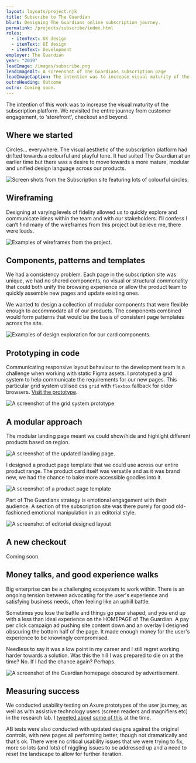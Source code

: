 ```yaml
---
layout: layouts/project.njk
title: Subscribe to The Guardian
blurb: Designing The Guardians online subscription journey.
permalink: /projects/subscribe/index.html
roles:
  - itemText: UX design
  - itemText: UI design
  - itemText: Development
employer: The Guardian
year: "2019"
leadImage: /images/subscribe.png
leadImageAlt: A screenshot of The Guardians subscription page
leadImageCaption: The intention was to increase visual maturity of the subscription platform... and make more money!
outroHeading: Outcome
outro: Coming soon.
---
```

The intention of this work was to increase the visual maturity of the subscription platform. We revisited the entire journey from customer engagement, to 'storefront', checkout and beyond.

## Where we started

Circles... everywhere. The visual aesthetic of the subscription platform had drifted towards a colourful and playful tone. It had suited The Guardian at an earlier time but there was a desire to move towards a more mature, modular and unified design language across our products.

![Screen shots from the Subscription site featuring lots of colourful circles.](/images/circles-1.jpg "We were going around in circles when I started The Guardian. There was a lack of consistency across the subscription site and a visual language that was not aligned with how we wanted to present the brand. ")

## Wireframing

Designing at varying levels of fidelity allowed us to quickly explore and communicate ideas within the team and with our stakeholders. I’ll confess I can’t find many of the wireframes from this project but believe me, there were loads.

![Examples of wireframes from the project. ](/images/wireframes.png "Designing at varying levels of fidelity allowed us to quickly explore and communicate ideas.")

## Components, patterns and templates

We had a consistency problem. Each page in the subscription site was unique, we had no shared components, no visual or structural commonality that could both unify the browsing experience or allow the product team to quickly assemble new pages and update existing ones.

We wanted to design a collection of modular components that were flexible enough to accommodate all of our products. The components combined would form patterns that would be the basis of consistent page templates across the site.

![Examples of design exploration for our card components. ](/images/exploration.jpg "I started with an iterative approach to page design, by beginning with the modular components.")

## Prototyping in code

Communicating responsive layout behaviour to the development team is a challenge when working with static Figma assets. I prototyped a grid system to help communicate the requirements for our new pages. This particular grid system utilised css `grid` with `flexbox` fallback for older browsers. [Visit the prototype](https://relaxed-gates-aefba9.netlify.app/).

![A screenshot of the grid system prototype](/images/_volumes_seagate_guardian_grid-20demo_index.html-1-.png "I'm all for collaborating with and supporting developers when it comes to implementation.")

## A modular approach

The modular landing page meant we could show/hide and highlight different products based on region.

![A screenshot of the updated landing page.](/images/subs-landing-evoluton-desktop.png "A modular approach meant we could be smarter in how we built our pages.")

I designed a product page template that we could use across our entire product range. The product card itself was versatile and as it was brand new, we had the chance to bake more accessible goodies into it.

![A screenshot of a product page template](/images/dp-baseline-desktop.png "A modular approach meant we could be faster when we built new pages.")

Part of The Guardians strategy is emotional engagement with their audience. A section of the subscription site was there purely for good old-fashioned emotional manipulation in an editorial style. 

![A screenshot of editorial designed layout](/images/windrush.png "Content in this section was customised based on your region. The UK saw Windrush, the US had to put up with Trump and Australian viewers were served environmental content.")

## A new checkout

Coming soon.

## Money talks, and good experience walks

Big enterprise can be a challenging ecosystem to work within. There is an ongoing tension between advocating for the user's experience and satisfying business needs, often feeling like an uphill battle.

Sometimes you lose the battle and things go pear shaped, and you end up with a less than ideal experience on the HOMEPAGE of The Guardian. A pay per click campaign ad pushing site content down and an overlay I designed obscuring the bottom half of the page. It made enough money for the user's experience to be knowingly compromised.

Needless to say it was a low point in my career and I still regret working harder towards a solution. Was this the hill I was prepared to die on at the time? No. If I had the chance again? Perhaps.

![A screenshot of the Guardian homepage obscured by advertisement. ](/images/banner-hell.jpeg "You win some, you lose some. It's safe to say the designers advocating for good UX lost this one 😔")

## Measuring success

We conducted usability testing on Axure prototypes of the user journey, as well as with assistive technology users (screen readers and magnifiers etc) in the research lab. I [tweeted about](https://twitter.com/jesseyuen/status/1111191991738687488) [some of this](https://twitter.com/jesseyuen/status/1107671336560807936) at the time.

AB tests were also conducted with updated designs against the original controls, with new pages all performing better, though not dramatically and that's ok. There were no critical usability issues that we were trying to fix, more so lots (and lots) of niggling issues to be addressed up and a need to reset the landscape to allow for further iteration.